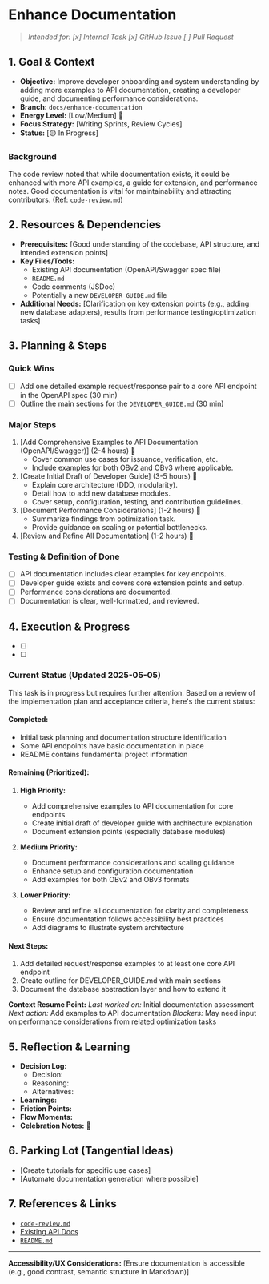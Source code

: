 # Enhance Documentation

> _Intended for: [x] Internal Task  [x] GitHub Issue  [ ] Pull Request_

## 1. Goal & Context
- **Objective:** Improve developer onboarding and system understanding by adding more examples to API documentation, creating a developer guide, and documenting performance considerations.
- **Branch:** `docs/enhance-documentation`
- **Energy Level:** [Low/Medium] 🔋
- **Focus Strategy:** [Writing Sprints, Review Cycles]
- **Status:** [🟡 In Progress]

### Background
The code review noted that while documentation exists, it could be enhanced with more API examples, a guide for extension, and performance notes. Good documentation is vital for maintainability and attracting contributors. (Ref: `code-review.md`)

## 2. Resources & Dependencies
- **Prerequisites:** [Good understanding of the codebase, API structure, and intended extension points]
- **Key Files/Tools:**
    - Existing API documentation (OpenAPI/Swagger spec file)
    - `README.md`
    - Code comments (JSDoc)
    - Potentially a new `DEVELOPER_GUIDE.md` file
- **Additional Needs:** [Clarification on key extension points (e.g., adding new database adapters), results from performance testing/optimization tasks]

## 3. Planning & Steps
### Quick Wins
- [ ] Add one detailed example request/response pair to a core API endpoint in the OpenAPI spec (30 min)
- [ ] Outline the main sections for the `DEVELOPER_GUIDE.md` (30 min)

### Major Steps
1. [Add Comprehensive Examples to API Documentation (OpenAPI/Swagger)] (2-4 hours) 🎯
    - Cover common use cases for issuance, verification, etc.
    - Include examples for both OBv2 and OBv3 where applicable.
2. [Create Initial Draft of Developer Guide] (3-5 hours) 🎯
    - Explain core architecture (DDD, modularity).
    - Detail how to add new database modules.
    - Cover setup, configuration, testing, and contribution guidelines.
3. [Document Performance Considerations] (1-2 hours) 🎯
    - Summarize findings from optimization task.
    - Provide guidance on scaling or potential bottlenecks.
4. [Review and Refine All Documentation] (1-2 hours) 🎯

### Testing & Definition of Done
- [ ] API documentation includes clear examples for key endpoints.
- [ ] Developer guide exists and covers core extension points and setup.
- [ ] Performance considerations are documented.
- [ ] Documentation is clear, well-formatted, and reviewed.

## 4. Execution & Progress
- [ ] [Step/Task]: [Progress/Notes]
- [ ] [Step/Task]: [Progress/Notes]

### Current Status (Updated 2025-05-05)

This task is in progress but requires further attention. Based on a review of the implementation plan and acceptance criteria, here's the current status:

#### Completed:
- Initial task planning and documentation structure identification
- Some API endpoints have basic documentation in place
- README contains fundamental project information

#### Remaining (Prioritized):
1. **High Priority:**
   - Add comprehensive examples to API documentation for core endpoints
   - Create initial draft of developer guide with architecture explanation
   - Document extension points (especially database modules)

2. **Medium Priority:**
   - Document performance considerations and scaling guidance
   - Enhance setup and configuration documentation
   - Add examples for both OBv2 and OBv3 formats

3. **Lower Priority:**
   - Review and refine all documentation for clarity and completeness
   - Ensure documentation follows accessibility best practices
   - Add diagrams to illustrate system architecture

#### Next Steps:
1. Add detailed request/response examples to at least one core API endpoint
2. Create outline for DEVELOPER_GUIDE.md with main sections
3. Document the database abstraction layer and how to extend it

**Context Resume Point:**
_Last worked on:_ Initial documentation assessment
_Next action:_ Add examples to API documentation
_Blockers:_ May need input on performance considerations from related optimization tasks

## 5. Reflection & Learning
- **Decision Log:**
  - Decision:
  - Reasoning:
  - Alternatives:
- **Learnings:**
- **Friction Points:**
- **Flow Moments:**
- **Celebration Notes:** 🎉

## 6. Parking Lot (Tangential Ideas)
- [Create tutorials for specific use cases]
- [Automate documentation generation where possible]

## 7. References & Links
- [`code-review.md`](./code-review.md)
- [Existing API Docs](URL)
- [`README.md`](./README.md)

---

**Accessibility/UX Considerations:**
[Ensure documentation is accessible (e.g., good contrast, semantic structure in Markdown)] 